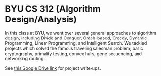 # BYU CS 312 (Algorithm Design/Analysis)

In this class at BYU, we went over several general approaches to algorithm design, including Divide and Conquer, Graph-based, Greedy, Dynamic Programming, Linear Programming, and Intelligent Search. We tackled projects which solved the famous traveling salesman problem, basic cryptography, primality testing, convex hulls, gene sequencing, and networking routing. 

See [this Google Drive link](https://drive.google.com/drive/folders/1uCHKfDjcItc92e7b_SqlWgeXS_qkSRa8?usp=sharing) for project write-ups.
